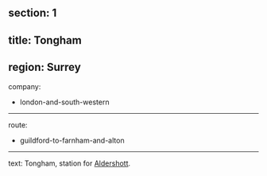 section: 1
----
title: Tongham
----
region: Surrey
----
company:
- london-and-south-western
----
route:
- guildford-to-farnham-and-alton
----
text: Tongham, station for [Aldershott](stations/aldershott).
